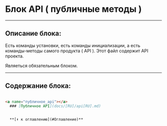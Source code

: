 # Блок API ( публичные методы )

---

## Описание блока:

Есть команды установки, есть команды инициализации, а есть команды-методы самого продукта ( API ). Этот файл содержит API проекта.


Являеться обязательным блоком.

---

## Содержание блока:

```markdown

<a name="публичное_api"></a>
  ### [Публичное API](docs/[RU]/api[RU].md)


  **[⬆ к оглавлению](#Оглавление)**


```
